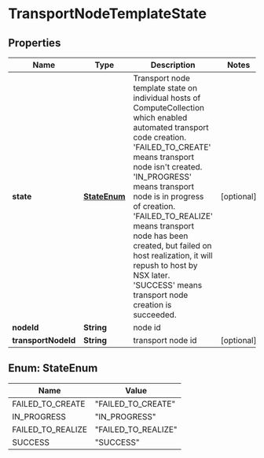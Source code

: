 # TransportNodeTemplateState

## Properties
Name | Type | Description | Notes
------------ | ------------- | ------------- | -------------
**state** | [**StateEnum**](#StateEnum) | Transport node template state on individual hosts of ComputeCollection which enabled automated transport code creation. &#x27;FAILED_TO_CREATE&#x27; means transport node isn&#x27;t created. &#x27;IN_PROGRESS&#x27; means transport node is in progress of creation. &#x27;FAILED_TO_REALIZE&#x27; means transport node has been created, but failed on host realization, it will repush to host by NSX later. &#x27;SUCCESS&#x27; means transport node creation is succeeded.  |  [optional]
**nodeId** | **String** | node id | 
**transportNodeId** | **String** | transport node id |  [optional]

<a name="StateEnum"></a>
## Enum: StateEnum
Name | Value
---- | -----
FAILED_TO_CREATE | &quot;FAILED_TO_CREATE&quot;
IN_PROGRESS | &quot;IN_PROGRESS&quot;
FAILED_TO_REALIZE | &quot;FAILED_TO_REALIZE&quot;
SUCCESS | &quot;SUCCESS&quot;

